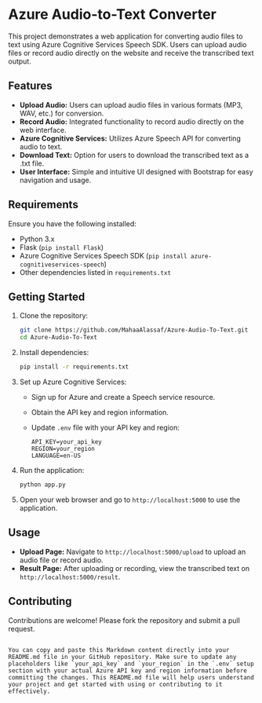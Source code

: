 # Azure Audio-to-Text Converter

This project demonstrates a web application for converting audio files to text using Azure Cognitive Services Speech SDK. Users can upload audio files or record audio directly on the website and receive the transcribed text output.

## Features

- **Upload Audio:** Users can upload audio files in various formats (MP3, WAV, etc.) for conversion.
- **Record Audio:** Integrated functionality to record audio directly on the web interface.
- **Azure Cognitive Services:** Utilizes Azure Speech API for converting audio to text.
- **Download Text:** Option for users to download the transcribed text as a .txt file.
- **User Interface:** Simple and intuitive UI designed with Bootstrap for easy navigation and usage.

## Requirements

Ensure you have the following installed:

- Python 3.x
- Flask (`pip install Flask`)
- Azure Cognitive Services Speech SDK (`pip install azure-cognitiveservices-speech`)
- Other dependencies listed in `requirements.txt`

## Getting Started

1. Clone the repository:

   ```bash
   git clone https://github.com/MahaaAlassaf/Azure-Audio-To-Text.git
   cd Azure-Audio-To-Text
   ```

2. Install dependencies:

   ```bash
   pip install -r requirements.txt
   ```

3. Set up Azure Cognitive Services:
   - Sign up for Azure and create a Speech service resource.
   - Obtain the API key and region information.
   - Update `.env` file with your API key and region:

     ```
     API_KEY=your_api_key
     REGION=your_region
     LANGUAGE=en-US
     ```

4. Run the application:

   ```bash
   python app.py
   ```

5. Open your web browser and go to `http://localhost:5000` to use the application.

## Usage

- **Upload Page:** Navigate to `http://localhost:5000/upload` to upload an audio file or record audio.
- **Result Page:** After uploading or recording, view the transcribed text on `http://localhost:5000/result`.

## Contributing

Contributions are welcome! Please fork the repository and submit a pull request.
```

You can copy and paste this Markdown content directly into your README.md file in your GitHub repository. Make sure to update any placeholders like `your_api_key` and `your_region` in the `.env` setup section with your actual Azure API key and region information before committing the changes. This README.md file will help users understand your project and get started with using or contributing to it effectively.
